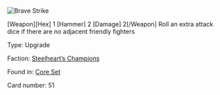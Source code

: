 
![Brave Strike](https://warhammerunderworlds.com/wp-content/uploads/sites/6/2017/12/051_ENG-Brave-Strike.png)

[Weapon][Hex] 1 [Hammer] 2 [Damage] 2[/Weapon] Roll an extra attack dice if there are no adjacent friendly fighters

Type: Upgrade

Faction: [Steelheart’s Champions](/factions/steelhearts-champions.md)

Found in: [Core Set](/locations/core-set.md)

Card number: 51
